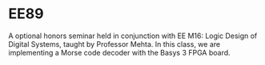 # EE89

A optional honors seminar held in conjunction with EE M16: Logic Design of Digital Systems, taught by Professor Mehta. In this class,  we are implementing a Morse code decoder with the Basys 3 FPGA board. 
